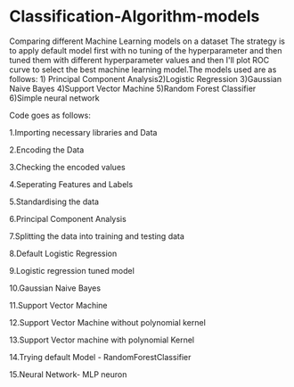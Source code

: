 # Classification-Algorithm-models
Comparing different Machine Learning models on a dataset
The strategy is to apply default model first with no tuning of the hyperparameter and then tuned them with different hyperparameter values and then I'll plot ROC curve to select the best machine learning model.The models used are as follows: 1) Principal Component Analysis2)Logistic Regression 3)Gaussian Naive Bayes 4)Support Vector Machine 5)Random Forest Classifier 6)Simple neural network

Code goes as follows:

1.Importing necessary libraries and Data

2.Encoding the Data

3.Checking the encoded values

4.Seperating Features and Labels

5.Standardising the data

6.Principal Component Analysis

7.Splitting the data into training and testing data

8.Default Logistic Regression

9.Logistic regression tuned model

10.Gaussian Naive Bayes

11.Support Vector Machine

12.Support Vector Machine without polynomial kernel

13.Support Vector machine with polynomial Kernel

14.Trying default Model - RandomForestClassifier

15.Neural Network- MLP neuron
